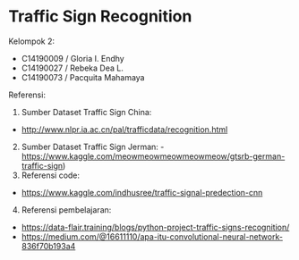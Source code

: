 # Traffic Sign Recognition
Kelompok 2:
- C14190009 / Gloria I. Endhy
- C14190027 / Rebeka Dea L.
- C14190073 / Pacquita Mahamaya

Referensi:
1. Sumber Dataset Traffic Sign China:
- http://www.nlpr.ia.ac.cn/pal/trafficdata/recognition.html
2. Sumber Dataset Traffic Sign Jerman:
-https://www.kaggle.com/meowmeowmeowmeowmeow/gtsrb-german-traffic-sign)
3. Referensi code:
- https://www.kaggle.com/indhusree/traffic-signal-predection-cnn
4. Referensi pembelajaran:
- https://data-flair.training/blogs/python-project-traffic-signs-recognition/
- https://medium.com/@16611110/apa-itu-convolutional-neural-network-836f70b193a4

